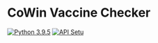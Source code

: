 # CoWin Vaccine Checker

[![Python 3.9.5](https://img.shields.io/static/v1?label=python&message=3.9.5&color=red)](https://www.python.org/downloads/release/python-395/)
[![API Setu](https://img.shields.io/static/v1?label=API_Setu&message=1.3.0&color=red)](apisetu.gov.in/public/api/cowin#/)<br>
